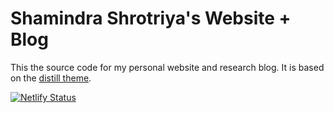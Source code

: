 # Shamindra Shrotriya's Website + Blog

This the source code for my personal website and research blog. It is based on
the [distill theme](https://rstudio.github.io/distill/).

[![Netlify
Status](https://api.netlify.com/api/v1/badges/902e0dd6-7868-4e73-9b1a-c9114d53f6b6/deploy-status)](https://app.netlify.com/sites/ss-personal-distill-blog/deploys)
